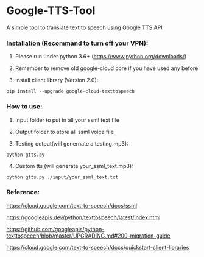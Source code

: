 # Google-TTS-Tool
A simple tool to translate text to speech using Google TTS API


### Installation (Recommand to turn off your VPN):
1. Please run under python 3.6+ (https://www.python.org/downloads/)

2. Remember to remove old google-cloud core if you have used any before

3. Install client library (Version 2.0): 
```
pip install --upgrade google-cloud-texttospeech
```



### How to use:

1. Input folder to put in all your ssml text file

2. Output folder to store all ssml voice file

3. Testing output(will genernate a testing.mp3): 
```
python gtts.py
```

4. Custom tts (will generate your_ssml_text.mp3): 
```
python gtts.py ./input/your_ssml_text.txt
```



### Reference:

https://cloud.google.com/text-to-speech/docs/ssml

https://googleapis.dev/python/texttospeech/latest/index.html

https://github.com/googleapis/python-texttospeech/blob/master/UPGRADING.md#200-migration-guide

https://cloud.google.com/text-to-speech/docs/quickstart-client-libraries
